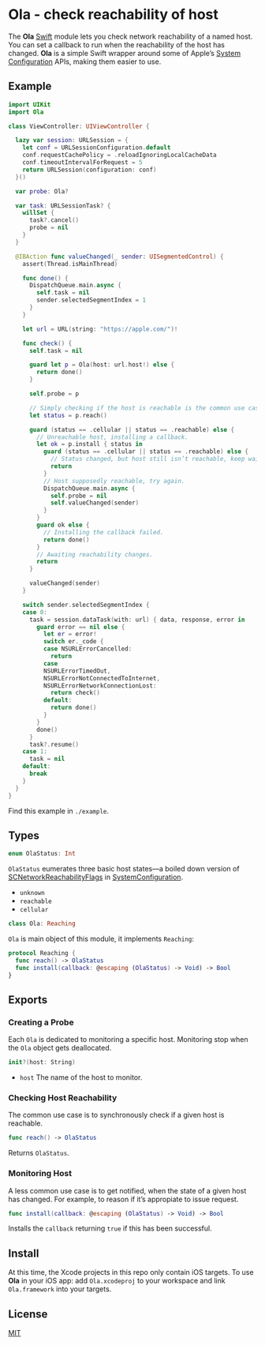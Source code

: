 # Ola - check reachability of host

The **Ola** [Swift](https://swift.org/) module lets you check network reachability of a named host. You can set a callback to run when the reachability of the host has changed. **Ola** is a simple Swift wrapper around some of Apple’s [System Configuration](https://developer.apple.com/reference/SystemConfiguration) APIs, making them easier to use.

## Example

```swift
import UIKit
import Ola

class ViewController: UIViewController {

  lazy var session: URLSession = {
    let conf = URLSessionConfiguration.default
    conf.requestCachePolicy = .reloadIgnoringLocalCacheData
    conf.timeoutIntervalForRequest = 5
    return URLSession(configuration: conf)
  }()

  var probe: Ola?

  var task: URLSessionTask? {
    willSet {
      task?.cancel()
      probe = nil
    }
  }

  @IBAction func valueChanged(_ sender: UISegmentedControl) {
    assert(Thread.isMainThread)

    func done() {
      DispatchQueue.main.async {
        self.task = nil
        sender.selectedSegmentIndex = 1
      }
    }

    let url = URL(string: "https://apple.com/")!

    func check() {
      self.task = nil

      guard let p = Ola(host: url.host!) else {
        return done()
      }

      self.probe = p

      // Simply checking if the host is reachable is the common use case.
      let status = p.reach()

      guard (status == .cellular || status == .reachable) else {
        // Unreachable host, installing a callback.
        let ok = p.install { status in
          guard (status == .cellular || status == .reachable) else {
            // Status changed, but host still isn’t reachable, keep waiting.
            return
          }
          // Host supposedly reachable, try again.
          DispatchQueue.main.async {
            self.probe = nil
            self.valueChanged(sender)
          }
        }
        guard ok else {
          // Installing the callback failed.
          return done()
        }
        // Awaiting reachability changes.
        return
      }

      valueChanged(sender)
    }

    switch sender.selectedSegmentIndex {
    case 0:
      task = session.dataTask(with: url) { data, response, error in
        guard error == nil else {
          let er = error!
          switch er._code {
          case NSURLErrorCancelled:
            return
          case
          NSURLErrorTimedOut,
          NSURLErrorNotConnectedToInternet,
          NSURLErrorNetworkConnectionLost:
            return check()
          default:
            return done()
          }
        }
        done()
      }
      task?.resume()
    case 1:
      task = nil
    default:
      break
    }
  }
}
```

Find this example in `./example`.

## Types

```swift
enum OlaStatus: Int
```

`OlaStatus` eumerates three basic host states—a boiled down version of [SCNetworkReachabilityFlags](https://developer.apple.com/documentation/systemconfiguration/scnetworkreachabilityflags) in [SystemConfiguration](https://developer.apple.com/documentation/systemconfiguration).

- `unknown`
- `reachable`
- `cellular`

```swift
class Ola: Reaching
```

`Ola` is main object of this module, it implements `Reaching`:

```swift
protocol Reaching {
  func reach() -> OlaStatus
  func install(callback: @escaping (OlaStatus) -> Void) -> Bool
}
```

## Exports

### Creating a Probe

Each `Ola` is dedicated to monitoring a specific host. Monitoring stop when the `Ola` object gets deallocated.

```swift
init?(host: String)
```

- `host` The name of the host to monitor.

### Checking Host Reachability

The common use case is to synchronously check if a given host is reachable.

```swift
func reach() -> OlaStatus
```

Returns `OlaStatus`.


### Monitoring Host

A less common use case is to get notified, when the state of a given host has changed. For example, to reason if it’s appropiate to issue request.

```swift
func install(callback: @escaping (OlaStatus) -> Void) -> Bool
```

Installs the `callback` returning `true` if this has been successful.

## Install

At this time, the Xcode projects in this repo only contain iOS targets. To use **Ola** in your iOS app: add `Ola.xcodeproj` to your workspace and link `Ola.framework` into your targets.

## License

[MIT](https://raw.github.com/michaelnisi/ola/master/LICENSE)
